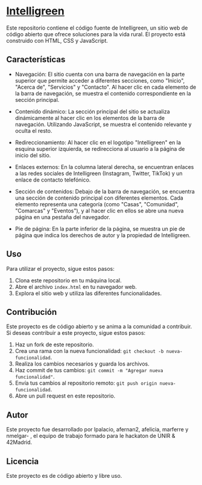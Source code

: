 # <a href="https://nery-42.github.io/intelligreen/">Intelligreen</a>

Este repositorio contiene el código fuente de Intelligreen, un sitio web de código abierto que ofrece soluciones para la vida rural. El proyecto está construido con HTML, CSS y JavaScript.

## Características

- Navegación: El sitio cuenta con una barra de navegación en la parte superior que permite acceder a diferentes secciones, como "Inicio", "Acerca de", "Servicios" y "Contacto". Al hacer clic en cada elemento de la barra de navegación, se muestra el contenido correspondiente en la sección principal.

- Contenido dinámico: La sección principal del sitio se actualiza dinámicamente al hacer clic en los elementos de la barra de navegación. Utilizando JavaScript, se muestra el contenido relevante y oculta el resto.

- Redireccionamiento: Al hacer clic en el logotipo "Intelligreen" en la esquina superior izquierda, se redirecciona al usuario a la página de inicio del sitio.

- Enlaces externos: En la columna lateral derecha, se encuentran enlaces a las redes sociales de Intelligreen (Instagram, Twitter, TikTok) y un enlace de contacto telefónico.

- Sección de contenidos: Debajo de la barra de navegación, se encuentra una sección de contenido principal con diferentes elementos. Cada elemento representa una categoría (como "Casas", "Comunidad", "Comarcas" y "Eventos"), y al hacer clic en ellos se abre una nueva página en una pestaña del navegador.

- Pie de página: En la parte inferior de la página, se muestra un pie de página que indica los derechos de autor y la propiedad de Intelligreen.


## Uso

Para utilizar el proyecto, sigue estos pasos:

1. Clona este repositorio en tu máquina local.
2. Abre el archivo `index.html` en tu navegador web.
3. Explora el sitio web y utiliza las diferentes funcionalidades.

## Contribución

Este proyecto es de código abierto y se anima a la comunidad a contribuir. Si deseas contribuir a este proyecto, sigue estos pasos:

1. Haz un fork de este repositorio.
2. Crea una rama con la nueva funcionalidad: `git checkout -b nueva-funcionalidad`.
3. Realiza los cambios necesarios y guarda los archivos.
4. Haz commit de tus cambios: `git commit -m "Agregar nueva funcionalidad"`.
5. Envía tus cambios al repositorio remoto: `git push origin nueva-funcionalidad`.
6. Abre un pull request en este repositorio.

## Autor

Este proyecto fue desarrollado por lpalacio, afernan2, afelicia, marferre y nmelgar- , el equipo de trabajo formado para le hackaton de UNIR & 42Madrid.

## Licencia

Este proyecto es de código abierto y libre uso.
